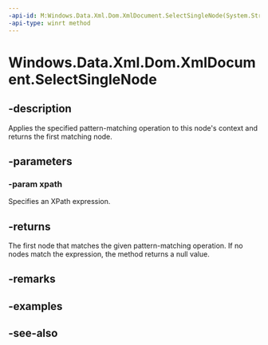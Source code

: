 ----api-id: M:Windows.Data.Xml.Dom.XmlDocument.SelectSingleNode(System.String)
-api-type: winrt method
---<!-- Method syntaxpublic Windows.Data.Xml.Dom.IXmlNode SelectSingleNode(System.String xpath)--># Windows.Data.Xml.Dom.XmlDocument.SelectSingleNode## -descriptionApplies the specified pattern-matching operation to this node's context and returns the first matching node.## -parameters### -param xpathSpecifies an XPath expression.## -returnsThe first node that matches the given pattern-matching operation. If no nodes match the expression, the method returns a null value.## -remarks## -examples## -see-also